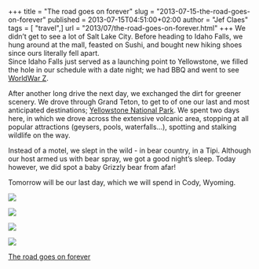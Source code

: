+++
title = "The road goes on forever"
slug = "2013-07-15-the-road-goes-on-forever"
published = 2013-07-15T04:51:00+02:00
author = "Jef Claes"
tags = [ "travel",]
url = "2013/07/the-road-goes-on-forever.html"
+++
We didn’t get to see a lot of Salt Lake City. Before heading to Idaho
Falls, we hung around at the mall, feasted on Sushi, and bought new
hiking shoes since ours literally fell apart.  
Since Idaho Falls just served as a launching point to Yellowstone, we
filled the hole in our schedule with a date night; we had BBQ and went
to see [WorldWar Z](http://en.wikipedia.org/wiki/World_War_Z_(film)).

  

After another long drive the next day, we exchanged the dirt for greener
scenery. We drove through Grand Teton, to get to of one our last and
most anticipated destinations; [Yellowstone National
Park](http://en.wikipedia.org/wiki/Yellowstone_National_Park). We spent
two days here, in which we drove across the extensive volcanic area,
stopping at all popular attractions (geysers, pools, waterfalls…),
spotting and stalking wildlife on the way. 

Instead of a motel, we slept in the wild - in bear country, in a Tipi.
Although our host armed us with bear spray, we got a good night’s sleep.
Today however, we did spot a baby Grizzly bear from afar!

  

Tomorrow will be our last day, which we will spend in Cody, Wyoming.

  

[![](/post/images/thumbnails/2013-07-15-the-road-goes-on-forever-Yellowstone1.jpg)](/post/images/2013-07-15-the-road-goes-on-forever-Yellowstone1.jpg)

  

[![](/post/images/thumbnails/2013-07-15-the-road-goes-on-forever-Yellowstone2.jpg)](/post/images/2013-07-15-the-road-goes-on-forever-Yellowstone2.jpg)

  

[![](/post/images/thumbnails/2013-07-15-the-road-goes-on-forever-Yellowstone3.jpg)](/post/images/2013-07-15-the-road-goes-on-forever-Yellowstone3.jpg)

  

[![](/post/images/thumbnails/2013-07-15-the-road-goes-on-forever-Yellowstone4.jpg)](/post/images/2013-07-15-the-road-goes-on-forever-Yellowstone4.jpg)

  

[The road goes on forever](http://www.youtube.com/watch?v=dj6HfWp-eh0)

